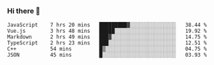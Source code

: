 ### Hi there 👋

<!--
**hjklink/hjklink** is a ✨ _special_ ✨ repository because its `README.md` (this file) appears on your GitHub profile.

Here are some ideas to get you started:

- 🔭 I’m currently working on ...
- 🌱 I’m currently learning ...
- 👯 I’m looking to collaborate on ...
- 🤔 I’m looking for help with ...
- 💬 Ask me about ...
- 📫 How to reach me: ...
- 😄 Pronouns: ...
- ⚡ Fun fact: ...
-->


<!--START_SECTION:waka-->

```text
JavaScript    7 hrs 20 mins   █████████▓░░░░░░░░░░░░░░░   38.44 %
Vue.js        3 hrs 48 mins   █████░░░░░░░░░░░░░░░░░░░░   19.92 %
Markdown      2 hrs 49 mins   ███▓░░░░░░░░░░░░░░░░░░░░░   14.75 %
TypeScript    2 hrs 23 mins   ███░░░░░░░░░░░░░░░░░░░░░░   12.51 %
C++           54 mins         █▒░░░░░░░░░░░░░░░░░░░░░░░   04.75 %
JSON          45 mins         █░░░░░░░░░░░░░░░░░░░░░░░░   03.93 %
```

<!--END_SECTION:waka-->
